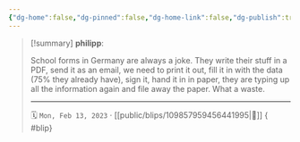 ```yaml
---
{"dg-home":false,"dg-pinned":false,"dg-home-link":false,"dg-publish":true,"type":"blip","disabled rules":["yaml-title","yaml-title-alias","file-name-heading"],"title":"philipp on mastodon @ 2023-02-13","created-date":"2023-02-13T14:43:50","id":109857959456442000,"updated-date":"2025-05-02T08:50:43","dg-path":"blips/109857959456441995.md","permalink":"/blips/109857959456441995/","dgPassFrontmatter":true,"created":"2023-02-13T14:43:50","updated":"2025-05-02T08:50:43"}
---
```


> [!summary] **philipp**:
>
> School forms in Germany are always a joke. They write their stuff in a PDF, send it as an email, we need to print it out, fill it in with the data (75% they already have), sign it, hand it in in paper, they are typing up all the information again and file away the paper.
> What a waste.
> - - -
>
> 🗓️ `Mon, Feb 13, 2023` · [[public/blips/109857959456441995\|🔗]]
{ #blip}

